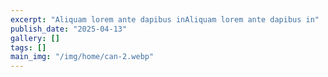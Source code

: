 ```yaml
---
excerpt: "Aliquam lorem ante dapibus inAliquam lorem ante dapibus in"
publish_date: "2025-04-13"
gallery: []
tags: []
main_img: "/img/home/can-2.webp"
---
```

